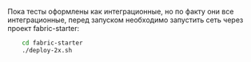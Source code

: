 Пока тесты оформлены как интеграционные, но по факту они все интеграционные, 
перед запуском необходимо запустить сеть через проект fabric-starter:
 
```bash
    cd fabric-starter
    ./deploy-2x.sh 
```

